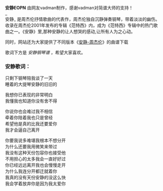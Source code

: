 

**安静EOPN** 由网友vadman制作，感谢vadman对简谱大师的支持！  
_  
安静_
是周杰伦抒情歌曲的代表作，周杰伦独自沉静弹奏钢琴，带着淡淡的幽伤。收录在周杰伦2001年发布的专辑《范特西》内，成为《范特西》专辑中的热门歌曲之一。《安静》里,那种安静的让人想哭的感动,让所有人为之心动。  
  
同时，网站还为大家提供了不同版本《[安静-周杰伦](Music-5651-安静-周杰伦.html "安静-周杰伦")》的曲谱下载  
  
歌词下方是 _安静钢琴谱_ ，希望大家喜欢。

### 安静歌词：

只剩下钢琴陪我谈了一天  
睡着的大提琴安静的旧旧的

我想你已表现的非常明白  
我懂我也知道你没有舍不得

你说你也会难过我不相信  
牵着你陪着我也只是曾经  
希望他是真的比我还要爱你  
我才会逼自己离开

你要我说多难堪我根本不想分开  
为什么还要我用微笑来带过  
我没有这种天份包容你也接受他  
不用担心的太多我会一直好好过  
你已经远远离开我也会慢慢走开  
为什么我连分开都迁就着你  
我真的没有天份安静的没这么快  
我会学着放弃你是因为我太爱你

